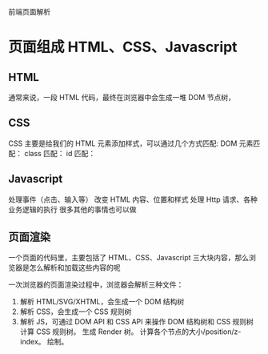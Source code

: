 前端页面解析

# 页面组成 HTML、CSS、Javascript

## HTML

<head> 
<body>

通常来说，一段 HTML 代码，最终在浏览器中会生成一堆 DOM 节点树，

##  CSS
CSS 主要是给我们的 HTML 元素添加样式，可以通过几个方式匹配:
DOM 元素匹配：
class 匹配：
id 匹配：

## Javascript
处理事件（点击、输入等）
改变 HTML 内容、位置和样式
处理 Http 请求、各种业务逻辑的执行
很多其他的事情也可以做


## 页面渲染

一个页面的代码里，主要包括了 HTML、CSS、Javascript 三大块内容，那么浏览器是怎么解析和加载这些内容的呢

一次浏览器的页面渲染过程中，浏览器会解析三种文件：
1. 解析 HTML/SVG/XHTML，会生成一个 DOM 结构树
2. 解析 CSS，会生成一个 CSS 规则树
3. 解析 JS，可通过 DOM API 和 CSS API 来操作 DOM 结构树和 CSS 规则树
计算 CSS 规则树。
生成 Render 树。
计算各个节点的大小/position/z-index。
绘制。
